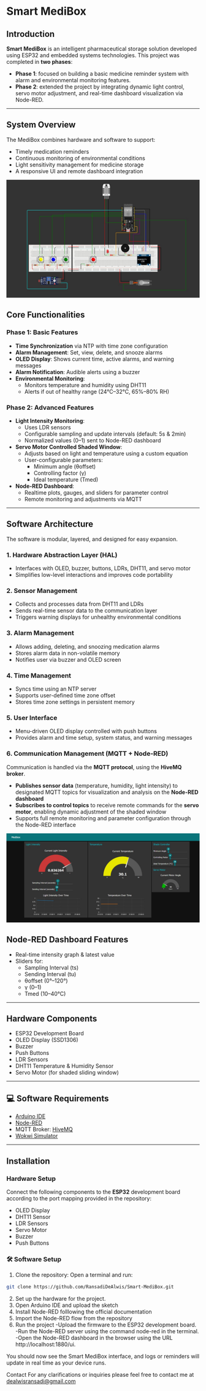 #  Smart MediBox

## Introduction

**Smart MediBox** is an intelligent pharmaceutical storage solution developed using ESP32 and embedded systems technologies. This project was completed in **two phases**:

- **Phase 1**: focused on building a basic medicine reminder system with alarm and environmental monitoring features.
- **Phase 2**: extended the project by integrating dynamic light control, servo motor adjustment, and real-time dashboard visualization via Node-RED.

---

## System Overview

The MediBox combines hardware and software to support:

- Timely medication reminders
- Continuous monitoring of environmental conditions
- Light sensitivity management for medicine storage
- A responsive UI and remote dashboard integration

![Smart MediBox Phase 2](./Images/smart_medibox_phase_2.jpg)

## Core Functionalities

### Phase 1: Basic Features
- **Time Synchronization** via NTP with time zone configuration
- **Alarm Management**: Set, view, delete, and snooze alarms
- **OLED Display**: Shows current time, active alarms, and warning messages
- **Alarm Notification**: Audible alerts using a buzzer
- **Environmental Monitoring**:
  - Monitors temperature and humidity using DHT11
  - Alerts if out of healthy range (24°C–32°C, 65%–80% RH)

### Phase 2: Advanced Features 
- **Light Intensity Monitoring**:
  - Uses LDR sensors
  - Configurable sampling and update intervals (default: 5s & 2min)
  - Normalized values (0–1) sent to Node-RED dashboard
- **Servo Motor Controlled Shaded Window**:
  - Adjusts based on light and temperature using a custom equation
  - User-configurable parameters:  
    - Minimum angle (θoffset)  
    - Controlling factor (γ)  
    - Ideal temperature (Tmed)
- **Node-RED Dashboard**:
  - Realtime plots, gauges, and sliders for parameter control
  - Remote monitoring and adjustments via MQTT

---

## Software Architecture

The software is modular, layered, and designed for easy expansion.

### 1. Hardware Abstraction Layer (HAL)
- Interfaces with OLED, buzzer, buttons, LDRs, DHT11, and servo motor
- Simplifies low-level interactions and improves code portability

### 2. Sensor Management
- Collects and processes data from DHT11 and LDRs
- Sends real-time sensor data to the communication layer
- Triggers warning displays for unhealthy environmental conditions

### 3. Alarm Management
- Allows adding, deleting, and snoozing medication alarms
- Stores alarm data in non-volatile memory
- Notifies user via buzzer and OLED screen

### 4. Time Management
- Syncs time using an NTP server
- Supports user-defined time zone offset
- Stores time zone settings in persistent memory

### 5. User Interface
- Menu-driven OLED display controlled with push buttons
- Provides alarm and time setup, system status, and warning messages

### 6. Communication Management (MQTT + Node-RED)

Communication is handled via the **MQTT protocol**, using the **HiveMQ broker**.

- **Publishes sensor data** (temperature, humidity, light intensity) to designated MQTT topics for visualization and analysis on the **Node-RED dashboard**
- **Subscribes to control topics** to receive remote commands for the **servo motor**, enabling dynamic adjustment of the shaded window
- Supports full remote monitoring and parameter configuration through the Node-RED interface


![Smart MediBox Phase 2](./Images/node_red_dashboard.jpg)

##  Node-RED Dashboard Features

- Real-time intensity graph & latest value
- Sliders for:
  - Sampling Interval (ts)
  - Sending Interval (tu)
  - θoffset (0°–120°)
  - γ (0–1)
  - Tmed (10–40°C)

---

## Hardware Components

- ESP32 Development Board
- OLED Display (SSD1306)
- Buzzer
- Push Buttons
- LDR Sensors
- DHT11 Temperature & Humidity Sensor
- Servo Motor (for shaded sliding window)

---

## 💻 Software Requirements

- [Arduino IDE](https://www.arduino.cc/en/software)
- [Node-RED](https://nodered.org/)
- MQTT Broker: [HiveMQ](https://www.hivemq.com/)
- [Wokwi Simulator](https://wokwi.com/)


---

## Installation

### Hardware Setup
Connect the following components to the **ESP32** development board according to the port mapping provided in the repository:
  - OLED Display
  - DHT11 Sensor
  - LDR Sensors
  - Servo Motor
  - Buzzer
  - Push Buttons

### 🛠️ Software Setup

1. Clone the repository:
  Open a terminal and run:
```bash
git clone https://github.com/RansadiDeAlwis/Smart-MediBox.git
```
2. Set up the hardware for the project.
3. Open Arduino IDE and upload the sketch
4. Install Node-RED folllowing the official documentation
5. Import the Node-RED flow from the repository
6. Run the project
   -Upload the firmware to the ESP32 development board.
   -Run the Node-RED server using the command node-red in the terminal.
   -Open the Node-RED dashboard in the browser using the URL http://localhost:1880/ui.

You should now see the Smart MediBox interface, and logs or reminders will update in real time as your device runs.

Contact
For any clarifications or inquiries please feel free to contact me at dealwisransadi@gmail.com
